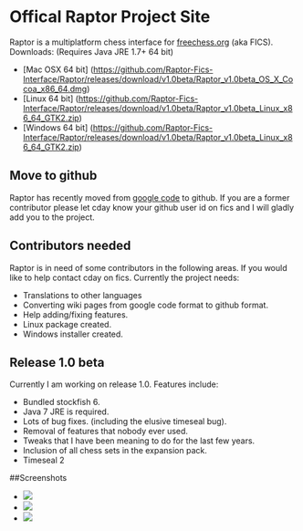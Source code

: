 # Offical Raptor Project Site
Raptor is a multiplatform chess interface for [freechess.org](freechess.org) (aka FICS).
Downloads: (Requires Java JRE 1.7+ 64 bit)
 * [Mac OSX 64 bit] (https://github.com/Raptor-Fics-Interface/Raptor/releases/download/v1.0beta/Raptor_v1.0beta_OS_X_Cocoa_x86_64.dmg)
 * [Linux 64 bit] (https://github.com/Raptor-Fics-Interface/Raptor/releases/download/v1.0beta/Raptor_v1.0beta_Linux_x86_64_GTK2.zip)
 * [Windows 64 bit] (https://github.com/Raptor-Fics-Interface/Raptor/releases/download/v1.0beta/Raptor_v1.0beta_Linux_x86_64_GTK2.zip)

## Move to github
Raptor has recently moved from [google code](https://code.google.com/p/raptor-chess-interface/) to github.
If you are a former contributor please let cday know your github user id on fics and I will gladly add you to the project.

## Contributors needed
Raptor is in need of some contributors in the following areas. If you would like to help contact cday on fics. Currently the project needs:
* Translations to other languages
* Converting wiki pages from google code format to github format.
* Help adding/fixing features.
* Linux package created.
* Windows installer created.

## Release 1.0 beta
Currently I am working on release 1.0. Features include:
* Bundled stockfish 6.
* Java 7 JRE is required.
* Lots of bug fixes. (including the elusive timeseal bug).
* Removal of features that nobody ever used. 
* Tweaks that I have been meaning to do for the last few years.
* Inclusion of all chess sets in the expansion pack.
* Timeseal 2

##Screenshots
* ![](https://cloud.githubusercontent.com/assets/11840077/8396572/f42eb464-1dab-11e5-8fb6-699378b417be.png)
* ![](https://cloud.githubusercontent.com/assets/11840077/8396573/f8a82480-1dab-11e5-9e00-0d310f4e9df4.png)
* ![](https://cloud.githubusercontent.com/assets/11840077/8396574/fbf5b9a4-1dab-11e5-8d80-17258c62d3de.png)
